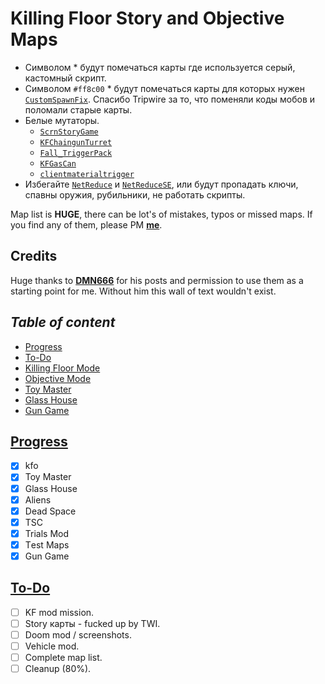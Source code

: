 [`CustomSpawnFix`]: <https://forums.tripwireinteractive.com/index.php?threads/mutator-customspawnfix.102956/> 'fixes scripted triggers in maps'
[`ScrnStoryGame`]: <http://www.mediafire.com/file/3e1oc7l7xwuzrbl/ScrnStoryGame.u/file> 'story game additional scripts'
[`KFChaingunTurret`]: <https://www.mediafire.com/file/wqjdb9k2wfrqck8/KFChaingunTurret.u/file> 'mounted machine gun for maps'
[`Fall_TriggerPack`]: <http://www.mediafire.com/file/93r9x93o3kav8wm/Fall_TriggerPack.u/file> 'some little additional scripts'
[`KFGasCan`]: <http://www.mediafire.com/file/makbvdvgl9ocpbe/KFGasCan.u/file> 'gas can for maps'
[`clientmaterialtrigger`]: <http://www.mediafire.com/file/cxdr127c7q7q23n/clientmaterialtrigger.u/file> 'allows to change materials for clients'
[`NetReduce`]: <https://forums.tripwireinteractive.com/index.php?threads/utility-de-serverpackage-listing.103071/> 'hacky hack to allow more packages on servers'
[`NetReduceSE`]: <https://steamcommunity.com/groups/ScrNBalance/discussions/6/610575007209675730/> 'same thing but with config file'

# Killing Floor Story and Objective Maps

* Символом * будут помечаться карты где используется серый, кастомный скрипт.
* Символом `#ff8c00` * будут помечаться карты для которых нужен [`CustomSpawnFix`]. Спасибо Tripwire за то, что поменяли коды мобов и поломали старые карты.
* Белые мутаторы.
  * [`ScrnStoryGame`]
  * [`KFChaingunTurret`]
  * [`Fall_TriggerPack`]
  * [`KFGasCan`]
  * [`clientmaterialtrigger`]
* Избегайте [`NetReduce`] и [`NetReduceSE`], или будут пропадать ключи, спавны оружия, рубильники, не работать скрипты.

Map list is **HUGE**, there can be lot's of mistakes, typos or missed maps. If you find any of them, please PM [**me**].

## Credits

Huge thanks to [**DMN666**] for his posts and permission to use them as a starting point for me. Without him this wall of text wouldn't exist.

## *Table of content*

* [Progress](#Progress 'a')
* [To-Do](#To-Do 'a')
* [Killing Floor Mode](KFMode.md 'a')
* [Objective Mode](KFObjective.md 'a')
* [Toy Master](ToyMaster.md 'a')
* [Glass House](GlassHouse.md 'a')
* [Gun Game](GunGame.md 'a')

## [Progress](#Table-of-content 'go back to Table of Content')

* [x] kfo
* [x] Toy Master
* [x] Glass House
* [x] Aliens
* [x] Dead Space
* [x] TSC
* [x] Trials Mod
* [x] Тest Maps
* [x] Gun Game

## [To-Do](#Table-of-content 'go back to Table of Content')

* [ ] KF mod mission.
* [ ] Story карты - fucked up by TWI.
* [ ] Doom mod / screenshots.
* [ ] Vehicle mod.
* [ ] Complete map list.
* [ ] Cleanup (80%).

[**DMN666**]: https://forums.tripwireinteractive.com/index.php?members/dmn666.51275/ 'DMN666'
[**me**]: https://steamcommunity.com/id/NikC-/ 'NikC-'
